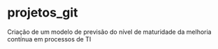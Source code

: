 # projetos_git
Criação de um modelo de previsão do nível de maturidade da melhoria contínua em processos de TI
